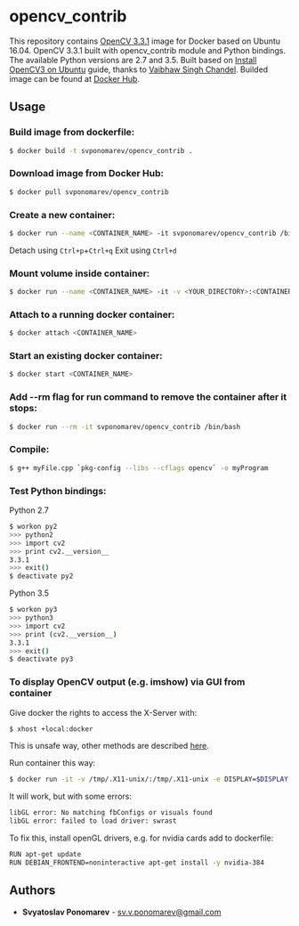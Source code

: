 # opencv_contrib

This repository contains [OpenCV 3.3.1][1] image for Docker based on Ubuntu 16.04.
OpenCV 3.3.1 built with opencv_contrib module and Python bindings. The available Python versions are 2.7 and 3.5.
Built based on [Install OpenCV3 on Ubuntu][2] guide, thanks to [Vaibhaw Singh Chandel][3].
Builded image can be found at [Docker Hub][4].

## Usage
### Build image from dockerfile:
```sh
$ docker build -t svponomarev/opencv_contrib .
```
### Download image from Docker Hub:
```sh
$ docker pull svponomarev/opencv_contrib
```
### Create a new container:
```sh
$ docker run --name <CONTAINER_NAME> -it svponomarev/opencv_contrib /bin/bash
```
Detach using `Ctrl+p`+`Ctrl+q`
Exit using `Ctrl+d`
### Mount volume inside container:
```sh
$ docker run --name <CONTAINER_NAME> -it -v <YOUR_DIRECTORY>:<CONTAINER_DIRECTORY> svponomarev/opencv_contrib /bin/bash
```
### Attach to a running docker container:
```sh
$ docker attach <CONTAINER_NAME>
```
### Start an existing docker container:
```sh
$ docker start <CONTAINER_NAME>
```
### Add --rm flag for run command to remove the container after it stops:
```sh
$ docker run --rm -it svponomarev/opencv_contrib /bin/bash
```
### Compile:
```sh
$ g++ myFile.cpp `pkg-config --libs --cflags opencv` -o myProgram
```
### Test Python bindings:
Python 2.7
```sh
$ workon py2
>>> python2
>>> import cv2
>>> print cv2.__version__
3.3.1
>>> exit()
$ deactivate py2
```
Python 3.5
```sh
$ workon py3
>>> python3
>>> import cv2
>>> print (cv2.__version__)
3.3.1
>>> exit()
$ deactivate py3
```
### To display OpenCV output (e.g. imshow) via GUI from container
Give docker the rights to access the X-Server with:
```sh
$ xhost +local:docker
```
This is unsafe way, other methods are described [here][5].

Run container this way:
```sh
$ docker run -it -v /tmp/.X11-unix/:/tmp/.X11-unix -e DISPLAY=$DISPLAY svponomarev/opencv_contrib /bin/bash
```

It will work, but with some errors:
```sh
libGL error: No matching fbConfigs or visuals found
libGL error: failed to load driver: swrast
```

To fix this, install openGL drivers, e.g. for nvidia cards add to dockerfile:
```sh
RUN apt-get update
RUN DEBIAN_FRONTEND=noninteractive apt-get install -y nvidia-384
```

## Authors

* **Svyatoslav Ponomarev** - sv.v.ponomarev@gmail.com


[1]: https://opencv.org/
[2]: https://www.learnopencv.com/install-opencv3-on-ubuntu/
[3]: http://home.iitk.ac.in/~vaibhaw/
[4]: https://hub.docker.com/r/svponomarev/opencv_contrib/
[5]: http://wiki.ros.org/docker/Tutorials/GUI

